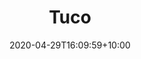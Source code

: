 ---
title: "Tuco"
intro: "Brochure site for Tuco."
date: 2020-04-29T16:09:59+10:00
draft: false
logo: tuco.svg
layout: case-study
website: "https://tuco.ac.uk"
---